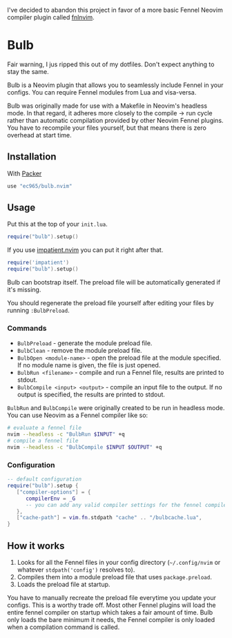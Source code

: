 I've decided to abandon this project in favor of a more basic Fennel Neovim compiler plugin
called [fnlnvim](https://github.com/ec965/fnlnvim).


# Bulb

Fair warning, I jus ripped this out of my dotfiles. Don't expect anything to stay the same.

Bulb is a Neovim plugin that allows you to seamlessly include Fennel in your configs.
You can require Fennel modules from Lua and visa-versa.

Bulb was originally made for use with a Makefile in Neovim's headless mode.
In that regard, it adheres more closely to the compile -> run cycle rather
than automatic compilation provided by other Neovim Fennel plugins.
You have to recompile your files yourself, but that means there is zero
overhead at start time.

## Installation

With [Packer](https://github.com/wbthomason/packer.nvim)

```lua
use "ec965/bulb.nvim"
```

## Usage

Put this at the top of your `init.lua`.

```lua
require("bulb").setup()
```

If you use [impatient.nvim](https://github.com/lewis6991/impatient.nvim)
you can put it right after that.

```lua
require('impatient')
require("bulb").setup()
```

Bulb can bootstrap itself.
The preload file will be automatically generated if it's missing.

You should regenerate the preload file yourself after editing your files
by running `:BulbPreload`.

### Commands

- `BulbPreload` - generate the module preload file.
- `BulbClean` - remove the module preload file.
- `BulbOpen <module-name>` - open the preload file at the module specified. If no module name is given, the file is just opened.
- `BulbRun <filename>` - compile and run a Fennel file, results are printed to stdout.
- `BulbCompile <input> <output>` - compile an input file to the output. If no output is specified, the results are printed to stdout.

`BulbRun` and `BulbCompile` were originally created to be run in headless mode.
You can use Neovim as a Fennel compiler like so:

```bash
# evaluate a fennel file
nvim --headless -c "BulbRun $INPUT" +q
# compile a fennel file
nvim --headless -c "BulbCompile $INPUT $OUTPUT" +q
```

### Configuration

```lua
-- default configuration
require("bulb").setup {
   ["compiler-options"] = { 
      compilerEnv = _G
      -- you can add any valid compiler settings for the fennel compiler
   },
   ["cache-path"] = vim.fn.stdpath "cache" .. "/bulbcache.lua",
}
```

## How it works

1. Looks for all the Fennel files in your config directory (`~/.config/nvim` or whatever `stdpath('config')` resolves to).
2. Compiles them into a module preload file that uses `package.preload`.
3. Loads the preload file at startup.

You have to manually recreate the preload file everytime you update your configs.
This is a worthy trade off.
Most other Fennel plugins will load the entire fennel compiler on startup
which takes a fair amount of time.
Bulb only loads the bare minimum it needs, the Fennel compiler is only loaded
when a compilation command is called.
